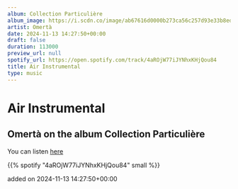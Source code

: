 ```yaml
---
album: Collection Particuli​è​re
album_image: https://i.scdn.co/image/ab67616d0000b273ca56c257d93e33b8ed80e53d
artist: Omertà
date: 2024-11-13 14:27:50+00:00
draft: false
duration: 113000
preview_url: null
spotify_url: https://open.spotify.com/track/4aROjW77iJYNhxKHjQou84
title: Air Instrumental
type: music
---
```



# Air Instrumental

## Omertà on the album Collection Particuli​è​re

You can listen [here](https://open.spotify.com/track/4aROjW77iJYNhxKHjQou84)

{{% spotify "4aROjW77iJYNhxKHjQou84" small %}}

added on 2024-11-13 14:27:50+00:00